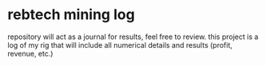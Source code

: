 # rebtech mining log 

repository will act as a journal for results, feel free to review.
this project is a log of my rig that will include all numerical details and results (profit, revenue, etc.)
